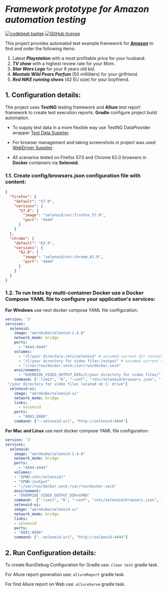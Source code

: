 # _Framework prototype for Amazon automation testing_ 

[![codebeat badge](https://codebeat.co/badges/5a472cbd-e98e-4391-ab4d-4d431ca5a53f)](https://codebeat.co/projects/github-com-mkgerasimenko-framework-testng-master)
[![GitHub license](https://img.shields.io/badge/license-Apache%202-blue.svg)](https://goo.gl/9GLmMZ)

This project provides automated test example framework for [**_Amazon_**](https://www.amazon.com/) to find and order the following items:

1. Latest **_Playstation_** with a most profitable price for your husband.
2. **_TV show_** with a highest review rate for your Mom.
3. **_Star Wars Lego_** for your 9 years old kid.
4. **_Montale Wild Pears Parfum_** (50 milliliters) for your girlfriend.
5. **_Red NIKE running shoes_** (42 EU size) for your boyfriend.


## 1. Configuration details:
The project uses **TestNG**  testing framework and **Allure** test report framework to create test execution reports.
**Gradle** configure project build automation.

- To supply test data in a more flexible way use TestNG DataProvider wrapper [Test Data Supplier](https://github.com/sskorol/test-data-supplier).

- For browser management and taking screenshots in project was used [WebDriver Supplier](https://github.com/sskorol/webdriver-supplier).

- All scenarios tested on  Firefox 57.0  and Chrome 62.0 browsers in **Docker** containers via **Selenoid.**

### 1.1. Create config/browsers.json configuration file with content:

```json
{
  "firefox": {
    "default": "57.0",
    "versions": {
      "57.0": {
        "image": "selenoid/vnc:firefox_57.0",
        "port": "4444"
      }
    }
  },
  "chrome": {
    "default": "62.0",
    "versions": {
      "62.0": {
        "image": "selenoid/vnc:chrome_62.0",
        "port": "4444"
      }
    }
  }
}
```

### 1.2. To run tests by multi-container Docker use a Docker Compose YAML file to configure your application's services:
**For Windows** use next docker compose YAML file configuration:

```yaml
version: '3'
services:
  selenoid:
    image: "aerokube/selenoid:1.4.0"
    network_mode: bridge
    ports:
      - "4444:4444"
    volumes:
      - "/C/your directory:/etc/selenoid" # assumed current dir contains browsers.json located on C: drive
      - "/C/your directory for video files:/output" # assumed current dir contains video files located on C: drive
      - "//var/run/docker.sock:/var/run/docker.sock"
    environment:
      - "OVERRIDE_VIDEO_OUTPUT_DIR=/C/your directory for video files/"
    command: ["-limit", "6", "-conf", "/etc/selenoid/browsers.json", "-video-output-dir",
 "/your directory for video files located on C: drive"]
  selenoid-ui:
    image: "aerokube/selenoid-ui"
    network_mode: bridge
    links:
      - selenoid
    ports:
      - "8081:8080"
    command: ["--selenoid-uri", "http://selenoid:4444"]
```

**For Mac and Linux** use next docker compose YAML file configuration:

```yaml
version: '3'
services:
  selenoid:
    image: "aerokube/selenoid:1.4.0"
    network_mode: bridge
    ports:
      - "4444:4444"
    volumes:
    - "$PWD:/etc/selenoid/"
    - "$PWD:/output"
    - "//var/run/docker.sock:/var/run/docker.sock"
    environment:
    - "OVERRIDE_VIDEO_OUTPUT_DIR=$PWD"
    command:  ["-limit", "6", "-conf", "/etc/selenoid/browsers.json", "-video-output-dir", "/output"]
    selenoid-ui:
    image: "aerokube/selenoid-ui"
    network_mode: bridge
    links:
    - selenoid
    ports:
    - "8081:8080"
    command: ["--selenoid-uri", "http://selenoid:4444"]
```

## 2. Run Configuration details:

To create Run/Debug Configuration for Gradle use: 
`clean test` gradle task. 

For Allure report generation use:
`allureReport` gradle task.

For find Allure report on Web use: 
`allureServe` gradle task.
